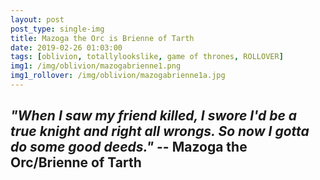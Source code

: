```yaml
---
layout: post
post_type: single-img
title: Mazoga the Orc is Brienne of Tarth
date: 2019-02-26 01:03:00
tags: [oblivion, totallylookslike, game of thrones, ROLLOVER]
img1: /img/oblivion/mazogabrienne1.png
img1_rollover: /img/oblivion/mazogabrienne1a.jpg
---
```

## *"When I saw my friend killed, I swore I'd be a true knight and right all wrongs. So now I gotta do some good deeds."* -- Mazoga the Orc/Brienne of Tarth
